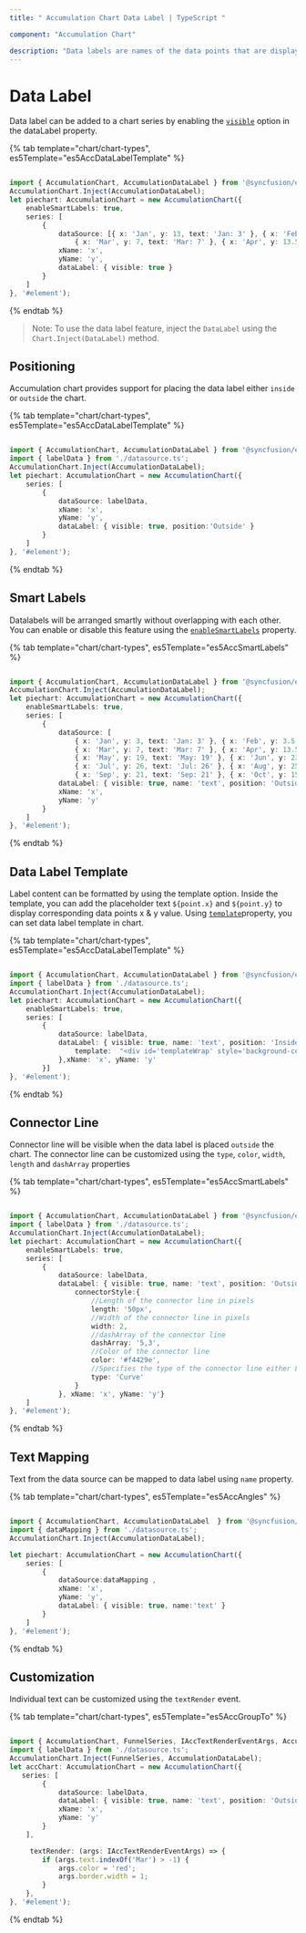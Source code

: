 ```yaml
---
title: " Accumulation Chart Data Label | TypeScript "

component: "Accumulation Chart"

description: "Data labels are names of the data points that are displayed on the x-axis of a chart and also used to highlight important data points"
---
```


# Data Label

Data label can be added to a chart series by enabling the [`visible`](../api/accumulation-chart/accumulationDataLabelSettingsModel/)
option in the dataLabel property.

{% tab template="chart/chart-types", es5Template="es5AccDataLabelTemplate" %}

```typescript

import { AccumulationChart, AccumulationDataLabel } from '@syncfusion/ej2-charts';
AccumulationChart.Inject(AccumulationDataLabel);
let piechart: AccumulationChart = new AccumulationChart({
    enableSmartLabels: true,
    series: [
        {
            dataSource: [{ x: 'Jan', y: 13, text: 'Jan: 3' }, { x: 'Feb', y: 13.5, text: 'Feb: 3.5' },
                { x: 'Mar', y: 7, text: 'Mar: 7' }, { x: 'Apr', y: 13.5, text: 'Apr: 13.5' }],
            xName: 'x',
            yName: 'y',
            dataLabel: { visible: true }
        }
    ]
}, '#element');

```

{% endtab %}

>Note: To use the data label feature, inject the `DataLabel` using the `Chart.Inject(DataLabel)` method.

## Positioning

Accumulation chart provides support for placing the data label either `inside` or `outside` the chart.

{% tab template="chart/chart-types", es5Template="es5AccDataLabelTemplate" %}

```typescript

import { AccumulationChart, AccumulationDataLabel } from '@syncfusion/ej2-charts';
import { labelData } from './datasource.ts';
AccumulationChart.Inject(AccumulationDataLabel);
let piechart: AccumulationChart = new AccumulationChart({
    series: [
        {
            dataSource: labelData,
            xName: 'x',
            yName: 'y',
            dataLabel: { visible: true, position:'Outside' }
        }
    ]
}, '#element');

```

{% endtab %}

## Smart Labels

Datalabels will be arranged smartly without overlapping with each other. You can enable or disable this feature using
the [`enableSmartLabels`](../api/accumulation-chart/accumulationChartModel/#enablesmartlabels) property.

{% tab template="chart/chart-types", es5Template="es5AccSmartLabels" %}

```typescript

import { AccumulationChart, AccumulationDataLabel } from '@syncfusion/ej2-charts';
AccumulationChart.Inject(AccumulationDataLabel);
let piechart: AccumulationChart = new AccumulationChart({
    enableSmartLabels: true,
    series: [
        {
            dataSource: [
                { x: 'Jan', y: 3, text: 'Jan: 3' }, { x: 'Feb', y: 3.5, text: 'Feb: 3.5' },
                { x: 'Mar', y: 7, text: 'Mar: 7' }, { x: 'Apr', y: 13.5, text: 'Apr: 13.5' },
                { x: 'May', y: 19, text: 'May: 19' }, { x: 'Jun', y: 23.5, text: 'Jun: 23.5' },
                { x: 'Jul', y: 26, text: 'Jul: 26' }, { x: 'Aug', y: 25, text: 'Aug: 25' },
                { x: 'Sep', y: 21, text: 'Sep: 21' }, { x: 'Oct', y: 15, text: 'Oct: 15' }],
            dataLabel: { visible: true, name: 'text', position: 'Outside' },
            xName: 'x',
            yName: 'y'
        }
    ]
}, '#element');

```

{% endtab %}

## Data Label Template

Label content can be formatted by using the template option. Inside the template, you can add the placeholder text
`${point.x}` and `${point.y}` to display corresponding data points x & y value. Using
[`template`](../api/accumulation-chart/accumulationDataLabelSettingsModel/)property, you can set data label
template in chart.

{% tab template="chart/chart-types", es5Template="es5AccDataLabelTemplate" %}

```typescript

import { AccumulationChart, AccumulationDataLabel } from '@syncfusion/ej2-charts';
import { labelData } from './datasource.ts';
AccumulationChart.Inject(AccumulationDataLabel);
let piechart: AccumulationChart = new AccumulationChart({
    enableSmartLabels: true,
    series: [
        {
            dataSource: labelData,
            dataLabel: { visible: true, name: 'text', position: 'Inside',
                template:  "<div id='templateWrap' style='background-color:#bd18f9;border-radius: 3px; float: right;padding: 2px;line-height: 20px;text-align: center;'>"+ "<img src='https://ej2.syncfusion.com/demos/src/chart/images/sunny.png' />" + "<div style='color:white; font-family:Roboto; font-style: medium; fontp-size:14px;float: right;padding: 2px;line-height: 20px;text-align: center;padding-right:6px'><span>${point.y}</span></div></div>"
            },xName: 'x', yName: 'y'
        }]
}, '#element');

```

{% endtab %}

## Connector Line

Connector line will be visible when the data label is placed `outside` the chart.
The connector line can be customized using the `type`, `color`, `width`, `length` and `dashArray` properties

{% tab template="chart/chart-types", es5Template="es5AccSmartLabels" %}

```typescript

import { AccumulationChart, AccumulationDataLabel } from '@syncfusion/ej2-charts';
import { labelData } from './datasource.ts';
AccumulationChart.Inject(AccumulationDataLabel);
let piechart: AccumulationChart = new AccumulationChart({
    enableSmartLabels: true,
    series: [
        {
            dataSource: labelData,
            dataLabel: { visible: true, name: 'text', position: 'Outside',
                connectorStyle:{
                    //Length of the connector line in pixels
                    length: '50px',
                    //Width of the connector line in pixels
                    width: 2,
                    //dashArray of the connector line
                    dashArray: '5,3',
                    //Color of the connector line
                    color: '#f4429e',
                    //Specifies the type of the connector line either Line or Curve
                    type: 'Curve'
                }
            }, xName: 'x', yName: 'y'}
    ]
}, '#element');

```

{% endtab %}

## Text Mapping

Text from the data source can be mapped to data label using `name` property.

{% tab template="chart/chart-types", es5Template="es5AccAngles" %}

```typescript

import { AccumulationChart, AccumulationDataLabel  } from '@syncfusion/ej2-charts';
import { dataMapping } from './datasource.ts';
AccumulationChart.Inject(AccumulationDataLabel);

let piechart: AccumulationChart = new AccumulationChart({
    series: [
        {
            dataSource:dataMapping ,
            xName: 'x',
            yName: 'y',
            dataLabel: { visible: true, name:'text' }
        }
    ]
}, '#element');

```

{% endtab %}

## Customization

Individual text can be customized using the `textRender` event.

{% tab template="chart/chart-types", es5Template="es5AccGroupTo" %}

```typescript

import { AccumulationChart, FunnelSeries, IAccTextRenderEventArgs, AccumulationDataLabel } from '@syncfusion/ej2-charts';
import { labelData } from './datasource.ts';
AccumulationChart.Inject(FunnelSeries, AccumulationDataLabel);
let accChart: AccumulationChart = new AccumulationChart({
   series: [
        {
            dataSource: labelData,
            dataLabel: { visible: true, name: 'text', position: 'Outside' },
            xName: 'x',
            yName: 'y'
        }
    ],

     textRender: (args: IAccTextRenderEventArgs) => {
        if (args.text.indexOf('Mar') > -1) {
            args.color = 'red';
            args.border.width = 1;
        }
    },
}, '#element');

```

{% endtab %}
